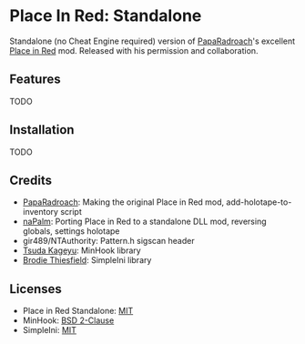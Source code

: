 # Place In Red: Standalone
Standalone (no Cheat Engine required) version of [PapaRadroach](https://www.reddit.com/user/PapaRadroach)'s excellent [Place in Red](https://www.reddit.com/r/fo4vr/comments/7kjphn/place_in_red_for_fallout_4_vr_released/) mod.
Released with his permission and collaboration.

## Features
TODO

## Installation
TODO

## Credits
* [PapaRadroach](https://www.reddit.com/user/PapaRadroach): Making the original Place in Red mod, add-holotape-to-inventory script
* [naPalm](https://github.com/napalm00): Porting Place in Red to a standalone DLL mod, reversing globals, settings holotape
* gir489/NTAuthority: Pattern.h sigscan header
* [Tsuda Kageyu](https://github.com/TsudaKageyu): MinHook library
* [Brodie Thiesfield](https://github.com/brofield): SimpleIni library

## Licenses
* Place in Red Standalone: [MIT](https://opensource.org/licenses/MIT)
* MinHook: [BSD 2-Clause](https://opensource.org/licenses/BSD-2-Clause)
* SimpleIni: [MIT](https://opensource.org/licenses/MIT)